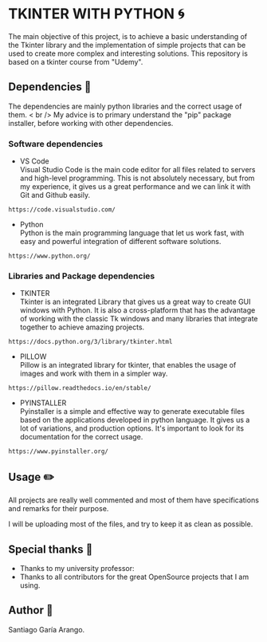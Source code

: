 # TKINTER WITH PYTHON :cyclone:

The main objective of this project, is to achieve a basic understanding of the Tkinter library and
the implementation of simple projects that can be used to create more complex and interesting solutions.
This repository is based on a tkinter course from "Udemy".


## Dependencies :vertical_traffic_light:
The dependencies are mainly python libraries and the correct usage of them. < br />
My advice is to primary understand the "pip" package installer, before working with other dependencies.


### Software dependencies
* VS Code <br />
Visual Studio Code is the main code editor for all files related to servers and high-level programming. This is not absolutely necessary, but from my experience, it gives us a great performance and we can link it with Git and Github easily.
```
https://code.visualstudio.com/
```


* Python <br />
Python is the main programming language that let us work fast, with easy and powerful integration of different software solutions.
```
https://www.python.org/
```



### Libraries and Package dependencies
* TKINTER <br />
Tkinter is an integrated Library that gives us a great way to create GUI windows with Python. It is also a cross-platform that has the 
advantage of working with the classic Tk windows and many libraries that integrate together to achieve amazing projects.
```
https://docs.python.org/3/library/tkinter.html
```
* PILLOW <br />
Pillow is an integrated library for tkinter, that enables the usage of images and work with them in a simpler way.
```
https://pillow.readthedocs.io/en/stable/
```

* PYINSTALLER <br />
Pyinstaller is a simple and effective way to generate executable files based on the applications developed in python language.
It gives us a lot of variations, and production options. It's important to look for its documentation for the correct usage.
```
https://www.pyinstaller.org/
```


## Usage :pencil2:
All projects are really well commented and most of them have specifications and remarks for their purpose.

I will be uploading most of the files, and try to keep it as clean as possible.


## Special thanks :gift:
* Thanks to my university professor: <Santiago Mendez>
* Thanks to all contributors for the great OpenSource projects that I am using. 


## Author :musical_keyboard:
Santiago Garía Arango.

